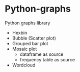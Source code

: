# Python-graphs
Python graphs library

- Hexbin
- Bubble (Scatter plot)
- Grouped bar plot
- Mosaic plot 
  - dataframe as source
  - frequency table as source
- Wordcloud
